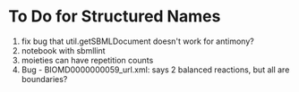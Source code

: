 # To Do for Structured Names

1. fix bug that util.getSBMLDocument doesn't work for antimony?
1. notebook with sbmllint
1. moieties can have repetition counts
1. Bug - BIOMD0000000059_url.xml: says 2 balanced reactions, but all are boundaries?
